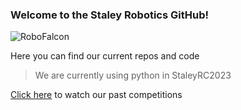 ### Welcome to the Staley Robotics GitHub!

![RoboFalcon](https://static.wixstatic.com/media/a0c869_5d467ca9ac5d4120b341e3a79a067ab4~mv2.png/v1/fill/w_294,h_232,al_c,q_85,usm_0.66_1.00_0.01,enc_auto/Edited%20Image%202014-2-21-15_3_59_edited.png)

Here you can find our current repos and code
> We are currently using python in StaleyRC2023

[Click here](https://www.thebluealliance.com/team/4959) to watch our past competitions

